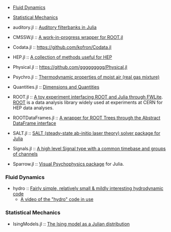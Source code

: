 * [Fluid Dynamics](#fluid-dynamics)
* [Statistical Mechanics](#statistical-mechanics)


* auditory.jl :: [Auditory filterbanks in Julia](https://github.com/jfsantos/auditory.jl)
* CMSSW.jl :: [A work-in-progress wrapper for ROOT.jl](https://github.com/jpata/CMSSW.jl)
* Codata.jl :: https://github.com/kofron/Codata.jl
* HEP.jl :: [A collection of methods useful for HEP](https://github.com/jpata/HEP.jl)
* Physical.jl :: https://github.com/ggggggggg/Physical.jl
* Psychro.jl :: [Thermodynamic properties of moist air (real gas mixture)](https://github.com/pjabardo/Psychro.jl)
* Quantities.jl :: [Dimensions and Quantities](https://github.com/ElOceanografo/Quantities.jl)
* ROOT.jl :: [A toy experiment interfacing ROOT and Julia through FWLite](https://github.com/jpata/ROOT.jl). [ROOT](http://root.cern.ch) is a data analysis library widely used at experiments at CERN for HEP data analyses.
* ROOTDataFrames.jl :: [A wrapper for ROOT Trees through the Abstract DataFrame interface](https://github.com/jpata/ROOTDataFrames.jl)
* SALT.jl :: [SALT (steady-state ab-initio laser theory) solver package for Julia](https://github.com/xdavidliu/SALT.jl)
* Signals.jl :: [A high level Signal type with a common timebase and groups of channels](https://github.com/mbauman/Signals.jl)
* Sparrow.jl :: [Visual Psychophysics package](https://github.com/rennis250/Sparrow.jl) for Julia.

### Fluid Dynamics 
* hydro :: [Fairly simple, relatively small & mildly interesting hydrodynamic code](http://github.com/natj/hydro)
   * [A video of the "hydro" code in use](https://vimeo.com/95607699)


### Statistical Mechanics
* IsingModels.jl :: [The Ising model as a Julian distribution](https://github.com/johnmyleswhite/IsingModels.jl)

